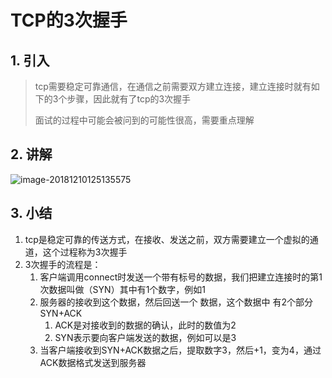 # TCP的3次握手

## 1. 引入

> tcp需要稳定可靠通信，在通信之前需要双方建立连接，建立连接时就有如下的3个步骤，因此就有了tcp的3次握手
>
> 面试的过程中可能会被问到的可能性很高，需要重点理解

## 2. 讲解

![image-20181210125135575](https://cdn.itprojects.cn/iotimg/otlc3.png)

## 3. 小结

1. tcp是稳定可靠的传送方式，在接收、发送之前，双方需要建立一个虚拟的通道，这个过程称为3次握手
2. 3次握手的流程是：
   1. 客户端调用connect时发送一个带有标号的数据，我们把建立连接时的第1次数据叫做（SYN）其中有1个数字，例如1
   2. 服务器的接收到这个数据，然后回送一个 数据，这个数据中 有2个部分 SYN+ACK
      1. ACK是对接收到的数据的确认，此时的数值为2
      2. SYN表示要向客户端发送的数据，例如可以是3
   3. 当客户端接收到SYN+ACK数据之后，提取数字3，然后+1，变为4，通过ACK数据格式发送到服务器

